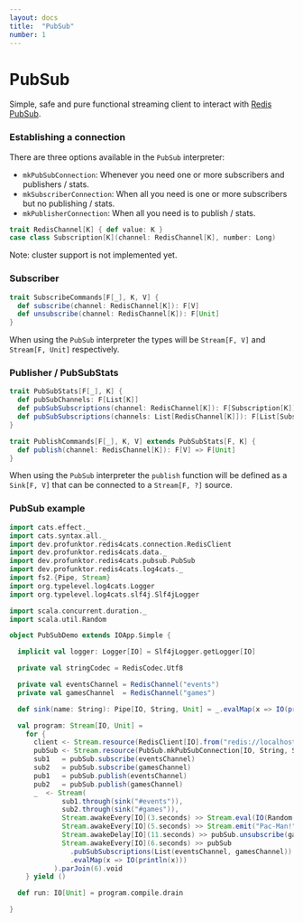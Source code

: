 ```yaml
---
layout: docs
title:  "PubSub"
number: 1
---
```


# PubSub

Simple, safe and pure functional streaming client to interact with [Redis PubSub](https://redis.io/topics/pubsub).

### Establishing a connection

There are three options available in the `PubSub` interpreter:

- `mkPubSubConnection`: Whenever you need one or more subscribers and publishers / stats.
- `mkSubscriberConnection`: When all you need is one or more subscribers but no publishing / stats.
- `mkPublisherConnection`: When all you need is to publish / stats.

```scala mdoc:invisible
trait RedisChannel[K] { def value: K }
case class Subscription[K](channel: RedisChannel[K], number: Long)
```

Note: cluster support is not implemented yet.

### Subscriber

```scala mdoc:silent
trait SubscribeCommands[F[_], K, V] {
  def subscribe(channel: RedisChannel[K]): F[V]
  def unsubscribe(channel: RedisChannel[K]): F[Unit]
}
```

When using the `PubSub` interpreter the types will be `Stream[F, V]` and `Stream[F, Unit]` respectively.

### Publisher / PubSubStats

```scala mdoc:silent
trait PubSubStats[F[_], K] {
  def pubSubChannels: F[List[K]]
  def pubSubSubscriptions(channel: RedisChannel[K]): F[Subscription[K]]
  def pubSubSubscriptions(channels: List[RedisChannel[K]]): F[List[Subscription[K]]]
}

trait PublishCommands[F[_], K, V] extends PubSubStats[F, K] {
  def publish(channel: RedisChannel[K]): F[V] => F[Unit]
}
```

When using the `PubSub` interpreter the `publish` function will be defined as a `Sink[F, V]` that can be connected to a `Stream[F, ?]` source.

### PubSub example

```scala mdoc:silent
import cats.effect._
import cats.syntax.all._
import dev.profunktor.redis4cats.connection.RedisClient
import dev.profunktor.redis4cats.data._
import dev.profunktor.redis4cats.pubsub.PubSub
import dev.profunktor.redis4cats.log4cats._
import fs2.{Pipe, Stream}
import org.typelevel.log4cats.Logger
import org.typelevel.log4cats.slf4j.Slf4jLogger

import scala.concurrent.duration._
import scala.util.Random

object PubSubDemo extends IOApp.Simple {

  implicit val logger: Logger[IO] = Slf4jLogger.getLogger[IO]

  private val stringCodec = RedisCodec.Utf8

  private val eventsChannel = RedisChannel("events")
  private val gamesChannel  = RedisChannel("games")

  def sink(name: String): Pipe[IO, String, Unit] = _.evalMap(x => IO(println(s"Subscriber: $name >> $x")))

  val program: Stream[IO, Unit] =
    for {
      client <- Stream.resource(RedisClient[IO].from("redis://localhost"))
      pubSub <- Stream.resource(PubSub.mkPubSubConnection[IO, String, String](client, stringCodec))
      sub1   = pubSub.subscribe(eventsChannel)
      sub2   = pubSub.subscribe(gamesChannel)
      pub1   = pubSub.publish(eventsChannel)
      pub2   = pubSub.publish(gamesChannel)
      _  <- Stream(
             sub1.through(sink("#events")),
             sub2.through(sink("#games")),
             Stream.awakeEvery[IO](3.seconds) >> Stream.eval(IO(Random.nextInt(100).toString)).through(pub1),
             Stream.awakeEvery[IO](5.seconds) >> Stream.emit("Pac-Man!").through(pub2),
             Stream.awakeDelay[IO](11.seconds) >> pubSub.unsubscribe(gamesChannel),
             Stream.awakeEvery[IO](6.seconds) >> pubSub
               .pubSubSubscriptions(List(eventsChannel, gamesChannel))
               .evalMap(x => IO(println(x)))
           ).parJoin(6).void
    } yield ()

  def run: IO[Unit] = program.compile.drain

}
```
